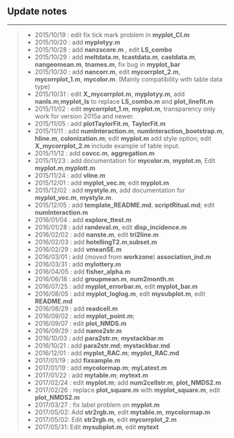 ## Update notes

---
> * 2015/10/19 : edit fix tick mark problem in **myplot_CI.m**
> * 2015/10/20 : add **myplotyy.m**
> * 2015/10/28 : add **nanzscore.m** , edit **LS_combo**
> * 2015/10/29 : add **meltdata.m**, **tcastdata.m**, **castdata.m**,  **nangeomean.m**, **tnames.m**, fix bug in **myplot_bar**
> * 2015/10/30 : add **nancorr.m**, edit **mycorrplot_2.m**, **mycorrplot\_1.m**, **mycolor.m**. (Mainly compatibility with table data type)
> * 2015/10/31 : edit **X\_mycorrplot.m**, **myplotyy.m**, add **nanls.m**,**myplot\_ls** to replace **LS\_combo.m** and **plot\_linefit.m**
> * 2015/11/02 : edit  **mycorrplot_1.m**, **myplot.m**, transparency only work for version 2015a and newer.
> * 2015/11/05 : add **plotTaylorFit.m**, **TaylorFit.m**
> * 2015/11/11 : add **numInteraction.m**, **numInteraction\_bootstrap.m**, **hline.m**, **colonization.m**; edit **myplot.m** add style option; edit **X\_mycorrplot_2.m** include example of table input.
> * 2015/11/12 : add **covcc.m**, **aggregation.m**
> * 2015/11/23 : add documentation for **mycolor.m**, **myplot.m**, Edit **myplot.m**,**myplott.m**
> * 2015/11/24 : add **vline.m**
> * 2015/12/01 : add **myplot_vec.m**; edit **myplot.m**
> * 2015/12/02 : add **mystyle.m**, add documentation for **myplot_vec.m**, **mystyle.m**.
> * 2015/12/05 : add **template_README.md**, **scriptRitual.md**; edit **numInteraction.m**
> * 2016/01/04 : add **explore_ttest.m**
> * 2016/01/28 : add **randeval.m**, edit **disp_incidence.m**
> * 2016/02/02 : add **nanste.m**, edit **tri2line.m**
> * 2016/02/03 : add **hotellingT2.m**,**subset.m**
> * 2016/02/29 : add **vmeanSE.m**
> * 2016/03/01 : add (moved from **workzone**) **association_ind.m**
> * 2016/03/31 : add **mylottery.m**
> * 2016/04/05 : add **fisher_alpha.m**
> * 2016/06/18 : add **groupmean.m**, **num2month.m**
> * 2016/07/25 : add **myplot_errorbar.m**, edit **myplot_bar.m**
> * 2016/08/05 : add **myplot_loglog.m**, edit **mysubplot.m**, edit **README.md**
> * 2016/08/29 : add **readcell.m**
> * 2016/09/02 : add **myplot_point.m**;
> * 2016/09/07 : edit **plot\_NMDS.m**
> * 2016/09/29 : add **name2str.m**
> * 2016/10/03 : add **para2str.m**; **mystackbar.m**
> * 2016/10/21 : add **para2str.md**; **mystackbar.md**
> * 2016/12/01 : add **myplot\_RAC.m**; **myplot\_RAC.md**
> * 2017/01/19 : add **fixsample.m**
> * 2017/01/19 : add **mycolormap.m**; **myLatext.m**
> * 2017/01/22 : add **mytable.m**; **mytext.m**
> * 2017/02/24 : edit **myplot.m**; add **num2cellstr.m**, **plot_NMDS2.m**
> * 2017/02/26 : replace **plot_square.m** with **myplot_square.m**, edit **plot_NMDS2.m**
> * 2017/03/27 : fix label problem on **myplot.m**  
> * 2017/05/02: Add **str2rgb.m**, edit **mytable.m**, **mycolormap.m**
> * 2017/05/02: Edit **str2rgb.m**, edit **mycorrplot_2.m**
> * 2017/05/31: Edit **mysubplot.m**, edit **mytext**